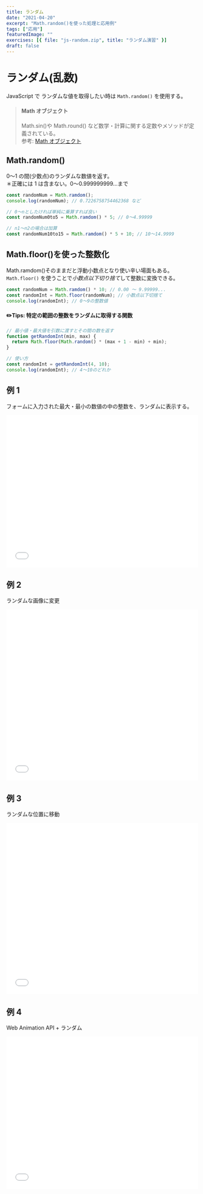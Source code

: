 ```yaml
---
title: ランダム
date: "2021-04-20"
excerpt: "Math.random()を使った処理と応用例"
tags: ["応用"]
featuredImage: ""
exercises: [{ file: "js-random.zip", title: "ランダム演習" }]
draft: false
---
```


# ランダム(乱数)

JavaScript で ランダムな値を取得したい時は
`Math.random()` を使用する。

> #### Math オブジェクト
>
> Math.sin()や Math.round() など数学・計算に関する定数やメソッドが定義されている。  
> 参考: [Math オブジェクト](http://javascript.pc-users.net/builtin/math/)

## Math.random()

0〜1 の間(少数点)のランダムな数値を返す。  
＊正確には 1 は含まない。0〜0.999999999...まで

```js
const randomNum = Math.ramdom();
console.log(randomNum); // 0.7226758754462368 など

// 0〜nとしたければ単純に乗算すれば良い
const randomNum0to5 = Math.ramdom() * 5; // 0〜4.99999

// n1〜n2の場合は加算
const randomNum10to15 = Math.ramdom() * 5 + 10; // 10〜14.9999
```

## Math.floor()を使った整数化

Math.ramdom()そのままだと浮動小数点となり使い辛い場面もある。  
`Math.floor()` を使うことで*小数点以下切り捨て*して整数に変換できる。

```js
const randomNum = Math.ramdom() * 10; // 0.00 〜 9.99999...
const randomInt = Math.floor(randomNum); // 小数点以下切捨て
console.log(randomInt); // 0〜9の整数値
```

#### ✏️Tips: 特定の範囲の整数をランダムに取得する関数

```js
// 最小値・最大値を引数に渡すとその間の数を返す
function getRandomInt(min, max) {
  return Math.floor(Math.random() * (max + 1 - min) + min);
}

// 使い方
const randomInt = getRandomInt(4, 10);
console.log(randomInt); // 4〜10のどれか
```

## 例 1

フォームに入力された最大・最小の数値の中の整数を、ランダムに表示する。

<iframe width="100%" height="400" src="//jsfiddle.net/sk_rt/4ub9gmoz/embedded/result,js,html,css/dark/" allowfullscreen="allowfullscreen" allowpaymentrequest frameborder="0"></iframe>

## 例 2

ランダムな画像に変更

<iframe width="100%" height="450" src="//jsfiddle.net/sk_rt/jnt4532w/embedded/result,js,html,css/dark/" allowfullscreen="allowfullscreen" allowpaymentrequest frameborder="0"></iframe>

## 例 3

ランダムな位置に移動

<iframe width="100%" height="450" src="//jsfiddle.net/sk_rt/zv7yexfw/embedded/result,js,html,css/dark/" allowfullscreen="allowfullscreen" allowpaymentrequest frameborder="0"></iframe>

## 例 4

Web Animation API + ランダム

<iframe width="100%" height="400" src="//jsfiddle.net/sk_rt/ym8bu3nt/embedded/result,js,html,css/dark/" allowfullscreen="allowfullscreen" allowpaymentrequest frameborder="0"></iframe>
